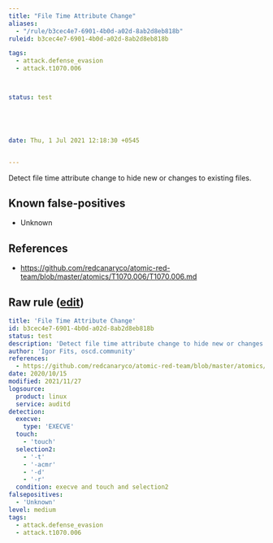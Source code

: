 ```yaml
---
title: "File Time Attribute Change"
aliases:
  - "/rule/b3cec4e7-6901-4b0d-a02d-8ab2d8eb818b"
ruleid: b3cec4e7-6901-4b0d-a02d-8ab2d8eb818b

tags:
  - attack.defense_evasion
  - attack.t1070.006



status: test





date: Thu, 1 Jul 2021 12:18:30 +0545


---
```


Detect file time attribute change to hide new or changes to existing files.

<!--more-->


## Known false-positives

* Unknown



## References

* https://github.com/redcanaryco/atomic-red-team/blob/master/atomics/T1070.006/T1070.006.md


## Raw rule ([edit](https://github.com/SigmaHQ/sigma/edit/master/rules/linux/auditd/lnx_auditd_change_file_time_attr.yml))
```yaml
title: 'File Time Attribute Change'
id: b3cec4e7-6901-4b0d-a02d-8ab2d8eb818b
status: test
description: 'Detect file time attribute change to hide new or changes to existing files.'
author: 'Igor Fits, oscd.community'
references:
  - https://github.com/redcanaryco/atomic-red-team/blob/master/atomics/T1070.006/T1070.006.md
date: 2020/10/15
modified: 2021/11/27
logsource:
  product: linux
  service: auditd
detection:
  execve:
    type: 'EXECVE'
  touch:
    - 'touch'
  selection2:
    - '-t'
    - '-acmr'
    - '-d'
    - '-r'
  condition: execve and touch and selection2
falsepositives:
  - 'Unknown'
level: medium
tags:
  - attack.defense_evasion
  - attack.t1070.006

```
